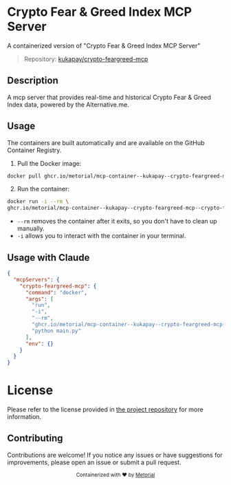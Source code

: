 
# Crypto Fear & Greed Index MCP Server

A containerized version of "Crypto Fear & Greed Index MCP Server"

> Repository: [kukapay/crypto-feargreed-mcp](https://github.com/kukapay/crypto-feargreed-mcp)

## Description

A mcp server that provides real-time and historical Crypto Fear & Greed Index data, powered by the Alternative.me.


## Usage

The containers are built automatically and are available on the GitHub Container Registry.

1. Pull the Docker image:

```bash
docker pull ghcr.io/metorial/mcp-container--kukapay--crypto-feargreed-mcp--crypto-feargreed-mcp
```

2. Run the container:

```bash
docker run -i --rm \ 
ghcr.io/metorial/mcp-container--kukapay--crypto-feargreed-mcp--crypto-feargreed-mcp  "python main.py"
```

- `--rm` removes the container after it exits, so you don't have to clean up manually.
- `-i` allows you to interact with the container in your terminal.




## Usage with Claude

```json
{
  "mcpServers": {
    "crypto-feargreed-mcp": {
      "command": "docker",
      "args": [
        "run",
        "-i",
        "--rm",
        "ghcr.io/metorial/mcp-container--kukapay--crypto-feargreed-mcp--crypto-feargreed-mcp",
        "python main.py"
      ],
      "env": {}
    }
  }
}
```

# License

Please refer to the license provided in [the project repository](https://github.com/kukapay/crypto-feargreed-mcp) for more information.

## Contributing

Contributions are welcome! If you notice any issues or have suggestions for improvements, please open an issue or submit a pull request.

<div align="center">
  <sub>Containerized with ❤️ by <a href="https://metorial.com">Metorial</a></sub>
</div>
  
